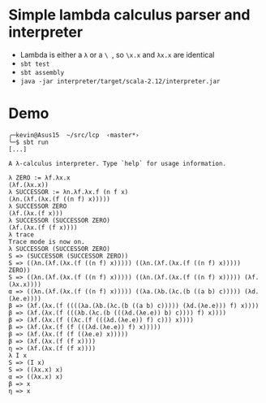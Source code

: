 # Simple lambda calculus parser and interpreter

* Lambda is either a `λ` or a `\ `, so `\x.x` and `λx.x` are identical
* `sbt test`
* `sbt assembly`
* `java -jar interpreter/target/scala-2.12/interpreter.jar`

# Demo

```
╭─kevin@Asus15  ~/src/lcp  ‹master*›
╰─$ sbt run
[...]

A λ-calculus interpreter. Type `help` for usage information.
    
λ ZERO := λf.λx.x
(λf.(λx.x))
λ SUCCESSOR := λn.λf.λx.f (n f x)
(λn.(λf.(λx.(f ((n f) x)))))
λ SUCCESSOR ZERO
(λf.(λx.(f x)))
λ SUCCESSOR (SUCCESSOR ZERO)
(λf.(λx.(f (f x))))
λ trace
Trace mode is now on.
λ SUCCESSOR (SUCCESSOR ZERO)
S => (SUCCESSOR (SUCCESSOR ZERO))
S => ((λn.(λf.(λx.(f ((n f) x))))) ((λn.(λf.(λx.(f ((n f) x))))) ZERO))
S => ((λn.(λf.(λx.(f ((n f) x))))) ((λn.(λf.(λx.(f ((n f) x))))) (λf.(λx.x))))
α => ((λn.(λf.(λx.(f ((n f) x))))) ((λa.(λb.(λc.(b ((a b) c))))) (λd.(λe.e))))
β => (λf.(λx.(f ((((λa.(λb.(λc.(b ((a b) c))))) (λd.(λe.e))) f) x))))
β => (λf.(λx.(f (((λb.(λc.(b (((λd.(λe.e)) b) c)))) f) x))))
β => (λf.(λx.(f ((λc.(f (((λd.(λe.e)) f) c))) x))))
β => (λf.(λx.(f (f (((λd.(λe.e)) f) x)))))
β => (λf.(λx.(f (f ((λe.e) x)))))
β => (λf.(λx.(f (f x))))
η => (λf.(λx.(f (f x))))
λ I x
S => (I x)
S => ((λx.x) x)
α => ((λx.x) x)
β => x
η => x
```